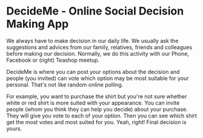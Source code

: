 # DecideMe - Online Social Decision Making App

We always have to make decision in our daily life. We usually ask the suggestions and advices from our family, relatives, friends and colleagues before making our decision. Normally, we do this activity with our Phone, Facebook or (right) Teashop meetup.

DecideMe is where you can post your options about the decision and people (you invited) can vote which option may be most suitable for your personal. That's not like random online polling.

For example, you want to purchase the shirt but you're not sure whether white or red shirt is more suited with your appearance. You can invite people (whom you think they can help you decide) about your purchase. They will give you vote to each of your option. Then you can see which shirt get the most votes and most suited for you. Yeah, right! Final decision is yours.